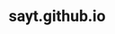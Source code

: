 # sayt.github.io
<!DOCTYPE html>
<html>
<head>
	<title>Sayt_03</title><link rel="icon" type="text/css" href="python.jpg">
	<link rel="stylesheet" type="text/css" href="Sayt.css">
<style>
				@import url('https://fonts.googleapis.com/css2?family=DM+Sans&family=Open+Sans:wght@300;400&family=Roboto:wght@100;400;700&display=swap');
		/*
		font-family: 'DM Sans', sans-serif;
		font-family: 'Open Sans', sans-serif;
		font-family: 'Roboto', sans-serif;
		*/
		*{
			margin: 0;
			padding: 0;
			box-sizing: border-box;
			font-family: 'Roboto', sans-serif;
			outline: none;

		}
		html{

			scroll-behavior: smooth;
		}
		.container{
			width: 100%;
			min-height: 100vh;
			margin-top: 150px
		}
		.head{

			width: 80%;
			min-height: 110vh;
			margin: 0px auto;

		}
		 header{
			position: fixed;
			z-index: 10000;
			width:100%;
			left: 00px;
			top: 0px;
			min-height: 15vh;
			background: white;
			display: flex;
			/*justify-content: space-around;*/
			align-items: center;
			/*border: 1px solid red*/
		}
		header .logo{
			margin-left: 150px;
			width: 150px;
			display: flex;
			justify-content: space-around;
			align-items: center;

		}
		header .logo p{
			margin-left: 0px;
			color:black;
			font-size: 25px

		}
		nav{
		    display: block;
			width: 70%;
			margin-left: 15%;
			margin-right: 100px;
			min-height: 100%;
		}
		nav ul{
			display: flex;
			justify-content: space-between;
		}
		nav ul li {
			list-style-type: none;
			padding:20px 10px;

		}
		nav a{
			position: relative;
			text-decoration: none;
			color: #19191B;
			font-family: 'DM Sans', sans-serif;
			font-weight: bold;
			font-size: 17px;
			transition: 0.5s ease

		}
		nav a::before{
			content: "";
			position: absolute;
			bottom: -5px;
			/*left: 0;*/
			width: 100%;
			height: 2px;
			background: #5454D4;
			transition: 0.5s transform ease;
			transform-origin: right;
			transform: scale(0);
		}
		nav a:hover::before{
			transform: scale(1);
			transform-origin: left;
			transition: 0.5s transform ease;

		}
		nav ul  button{
			/*margin-left: 50px;*/
			width: 200px;
			padding: 10px 0px;
			background: #FF7143;
			outline: none;
			border: 1px solid #FF7143;
			border-radius: 5px;
			color:white;
			font-size: 20px;
			font-family: 'Open Sans', sans-serif;
			transform: scaleX();
			transition: .5s ease;
			cursor: pointer;

		}
		nav ul  button:hover{
			letter-spacing: 2px;
			transition: .5s ease;
			box-shadow: 0 0 15px 2px #FF7143;
		}
		.head main{
			display: flex;
			margin: 50px 0
		}
		.head main .main_left{
		    position: relative;
		     /*left: 100px;*/
			width: 50%;
			min-height: 100%;
			/*border: 1px solid red;*/
		}
		.main_left h1{
			margin-top: 50px;
			font-family: 'DM Sans', sans-serif;
			font-size: 60px;
		    font-weight:900;
		}
		.main_left p{
			margin: 30px 0; 
			width: 55%;
			font-weight: 400;
			color:#091921;

		}

		.main_left button{
			width:35%;
			padding: 10px 30px;
			background:#5454D4;
			border:1px solid #5454D4;
			border-radius: 5px;
			color:white;
			font-size: 20px;
			font-weight: 500;
		    transition: .7s ease
		}
		.main_left button:hover{
			letter-spacing: 2px;
			transition: .5s ease;
			box-shadow: 0 0 15px 2px #5454D4;
		}
		.main_right{
			position: relative;
			width: 50%;

		}
		.odam{
			position: relative;
			z-index: 1000
		}
		.stol{
			position: absolute;
			top: 100px;
			left: 50px
		}
		.sms{
			position: absolute;
			bottom:80px;
			right: -50px
		}
		.main{
			width:80%;
			max-height: 120vh;
			/*border: 1px solid red;*/
			margin: 0 auto;
			display: flex;
			flex-direction: column;

		}
		.top{
			width: 100%;
			min-height: 50vh;
			/*border: 1px solid red;*/
			display: flex;
		}
		.rasm_1{
			position: relative;
			width:40%;
		}
		.doira{
		position: absolute;
		top: 50px
		}
		.pose_11{
			position: relative;
			right: -180px
		}
		.sidebar{
			width: 50%;
			min-height: 50vh;
		    position: relative;
		    top: 100px;
		    left: 120px
		}
		.sidebar button{
			width: 30%;
			padding: 13px 0;
			background: #00C4F0;
			border: none;
			border-radius: 5px;
			color:#091921;
			font-size: 20px;
			transition: .5s ease;
			cursor: pointer;


		}
		.sidebar p{
			font-family: 'DM Sans', sans-serif;
			line-height: 27px;
			margin: 30px 0

		}
		.sidebar button:hover{
			letter-spacing: 2px;
			transition: .5s ease;
			box-shadow: 0 0 15px 1px #00C4F0;
		}
		.bottom{
			display: flex;
			position: relative;
			top: 100px
		}
		.toggle{
			width: 50%;
			/*border: 1px solid red;*/
		}
		.toggle  h1{
			margin-top: 150px
		}
		.toggle p{
			margin: 30px 0;
			line-height: 25px;
			font-family: 'Open Sans', sans-serif;
		}
		.toggle button{
			width:33%;
			padding: 15px 0;
			background: #00C4F0;
			border: none;
			border-radius: 5px;
			color:#091921;
			font-size: 20px;
			transition: .5s ease;
			cursor: pointer;

		}
		.toggle button:hover{
			letter-spacing: 2px;
			transition: .5s ease;
			box-shadow: 0 0 15px 1px #00C4F0;
		}
		.rasm_02{
			position: relative;

		}
		.pose_4{
			position: absolute;
			z-index: 100
		}
		.footer_img{
			position: absolute;
			z-index: 0;
			left: 200px
		}
		.item{
			width: 90%;
			margin: 0 auto;
			position: relative;
			top: 200px;
			display:flex;
		}
		.items{
			margin: 0 auto;
			width: 39%
		}
		.items img  {

		position: relative;
		left: 140px
		}
		.items h4  {
		width: 90%;
		text-align: center;
		 line-height: 23px
		}
		.items p  {
		width: 80%;
		text-align: center;
		 line-height: 23px
		}
		.footer{
			width: 80%;
			min-height: 120vh;
			/*border: 1px solid red;*/
			margin: 300px 0px 0px 150px
		}
		.header{
			width: 100%;
			min-height:20vh;
			display: flex;
			justify-content: space-between;
		}
		.header button{
			width: 100%;
			display: flex;
			justify-content: space-between;
		   padding: 0px 0px;
		   background: #ccc;
		   cursor: pointer;
		   border: 5px solid #ccc;
		   border-radius: 10px;
			transition: .5s ease


		}
		.header button .span_01{
		 background: #5454D4;
		 padding: 20px 60px;
		 letter-spacing:  2px;	
		 color: white;
		 border-radius: 5px;
		 transition: .3s ease

		}
		.header button .span_01:active{
			background: #ccc;
			color: #5454D4;
			transition: .3s ease


		}
		.header button:hover{
			box-shadow: 0 0 15px 1px #091921;
			transition: .5s ease


		}
		.header button .span_02{
		background:#ccc;
		letter-spacing:  2px;	
		padding: 20px 50px;
		border-radius: 5px;
		transition: .5s ease



		}
		.header button .span_02:active{
			background: #5454D4;
			color: white;
			transition: .3s ease


		}
		.main_02{
			width: 100%;
			min-height:80vh;
			/*border: 1px solid red;*/
			display: flex;
			justify-content: space-around;

		}
		.main_02 .itemes{
			cursor: pointer;
			width: 30%;
			min-height: 100%;
			/*border: 1px solid red;*/
			display: flex;
			flex-direction: column;
			justify-content: space-around;
			align-items: center;
			background: #eed;
			border-radius: 10px;
			transition: .5s ease

		}
		.main_02 .itemes:hover{
			box-shadow: 0 0 25px 2px rgba(0,0,0,0.5);
		  transition: .5s ease;
		  background:#FF7143;
		}
		.itemes h1{
			font-size: 50px
		}
		.itemes p{
			line-height: 40px;
			text-align:center;
		}
		.itemes button{
			font-weight: bold;
			background: white;
			width: 60%;
			min-height:50px;
			letter-spacing: 2px;
			border-radius: 10px;
			border:none;
		  transition: .5s ease;
		  cursor: pointer;

		}
		.main_02 .itemes:hover button{
			color: white;
			letter-spacing: 3px;
			background: #9F3919;
		  transition: .5s ease;

		}



		.adres a{
			position: relative;
			top: 15px;

			text-decoration: none;
			color:#333;

		}
		.adres a:hover{
			color: black
		}
		.adres li{
			list-style: none;
			padding: 5px
		}
		.mening{
			display: flex;
		}
		.mening a{
			text-decoration: none;
			color: #333;
			position: relative; 
			top: 20px;
			transition: 0.5s
		}
		.mening a:hover{
			color: black
		}
		.mening li{
			padding: 4px;
			list-style-type: none;
		}
		.mening p{
			color: white
		}
		.mening .home{
			position: relative;
			left: 100px;
			padding: 13px 20px;
			min-width: 100px;
			height: 50px; 	
		    top: 15px;
			border-radius: 50%;
			background: #5454D4;
			text-decoration:none;
			color: white;
		}
		.mening .home:hover{
			background:  #5454D4;
			color: white;
			opacity: 1
		}
		.email{
			position: relative;

			top: 0px;
			left: 20px;
			padding: 10px
		}
		.card_img p{
			background: rgba(0,0,0,0.5);
			color: white;
			opacity:color 0.5;
			min-width: 250px;
			padding: 5px;
			border-radius:10px;


		}
		.card_img p span{position: relative;
			text-transform:uppercase;
			padding-left: 10px;
			color: white;
			opacity:color 1;
			font-size: 29px;
			text-align: center;
		}
		.email p{
			padding: 3px 0px;
			color: black
		}
		.home{
			font-size: 20px;
			background: white
		}
		.navbar ul li a{
			text-decoration: none;
			color: rgba(255,255,255,0.5);

		}
		.email p a{
			padding: 100px;
			width: 100px
		}
		.footer_02{

			background: #ccc;
			width: 100%;
			height: 23vh;
			display: flex;
			/* justify-content: space-around; */
		}

		.adres {
			display: flex;
			position: relative;
			left: 300px;
		}
		.mening {
			position: relative;
			left: 400px;
		}












		@media only screen and (max-width:600px) {
			.footer_02{

				background: #ccc;
				width: 100%;
				height: 23vh;
				display: flex;
				justify-content: space-around;
			}
			.adres {
				display: flex;
				position: relative;
				left: 0px;
			}
			.mening {
				position: relative;
				left: 0px;
			}

			.head main{
			display: flex;
		    flex-direction: column;
		    margin: 50px 0;
			}
			.head main .main_left {
				position: relative;
			bottom: -600px;
				width: 100%;
				min-height: 100%;
			}
			.main_left p {
				margin: 30px 0;
				width: 100%;
				font-weight: 400;
				color: #091921;
			}
			.main_left button {
				width: 50%;
				padding: 15px 30px;
				background: #5454D4;
				border: 1px solid #5454D4;
				border-radius: 5px;
				color: white;
				font-size: 20px;
				font-weight: 500;
				transition: .7s ease;
				margin-bottom: 100px;
			}
			.odam {
				position: relative;
				z-index: 1000;
				top: -600px;
			}
			.stol {
				position: absolute;
				top: -500px;

				left: 50px
			;
			}
			.sms {
		    position: absolute;
		    top: -200px;
		    right: 10px;
		}
		nav{
		    display: none;
			width: 70%;
			margin-left: 15%;
			margin-right: 100px;
			min-height: 100%;
		}
		header .logo{
			margin-left: 50px;
			width: 150px;
			display: flex;
			justify-content: space-around;
			align-items: center;

		}
		.main .top{
			display:flex;
			flex-direction: column;
			top: 200px;
			/* border: 1px solid #333; */

		}
		.main .bottom{
			display: flex;
			flex-direction: column;
			position: relative;
			top: 00px;
			/* border: 1px solid red; */
		}

		.sidebar{
			width: 100%;
			min-height: 50vh;
		    position: relative;
		    top: 100px;
		    left: 0px;
			/* border: 1px solid red; */
		}
		.rasm_1{
			position: relative;
			width:100%;
		}
		.sidebar button{
			width: 50%;
			padding: 13px 0;
			background: #00C4F0;
			border: none;
			border-radius: 5px;
			color:#091921;
			font-size: 20px;
			transition: .5s ease;
			cursor: pointer;


		}
		.sidebar h1{
			width: 90%;

		}
		.toggle{
			width: 100%;
			margin-top: 1000px;
			height: 350px;
			position: relative;
			top: 100px;
			/* border: 1px solid yellow; */
		}
		.rasm_02{

			position: relative;
			top: -700px;
			/* border: 10px solid #333; */
		}
		.pose_4{
			position: absolute;
			z-index: 100
		}
		.footer_img{
			position: absolute;
			z-index: 0;
			top: 50px;
			left: 150px
		}
		.toggle button{
			width:50%;
			padding: 15px 0;
			background: #00C4F0;
			border: none;
			border-radius: 5px;
			color:#091921;
			font-size: 20px;
			transition: .5s ease;
			cursor: pointer;

		}
		.item{
			position: relative;
			top: 300px;
		    display: flex;
		    /* flex-direction: c; */
		    flex-wrap: wrap;
		}
		.items{
			position: relative;
			top: 1020px;

			/* margin: 0 auto; */
			width: 50%
		}
		.items img{
			margin-top: 50px;
		}

		.items{
			margin: 0 auto;
			width: 39%
		}
		.items img  {

		position: relative;
		left: 50px
		}
		.items h4  {
		width: 80%;
		text-align: center;
		 line-height: 23px;
		 letter-spacing: 2px;
		}
		.items p  {
		width: 80%;
		text-align: center;
		 line-height: 23px
		}

		.header{
			width: 100%;
			min-height:20vh;
			display: flex;
			flex-direction: column;
			justify-content: space-between;
		}
		.header h1{
			width: 100%;
		}
		.header button{
			width: 100%;
			display: flex;
			justify-content: space-between;
		   padding: 0px 0px;
		   background: #ccc;
		   cursor: pointer;
		   border: 5px solid #ccc;
		   margin: 50px 0;
		   border-radius: 10px;
			transition: .5s ease


		}
		.header button .span_01{
		 background: #5454D4;
		 padding: 20px 110px;
		 letter-spacing:  2px;	
		 color: white;
		 border-radius: 5px;
		 transition: .3s ease

		}
		.header button .span_02{
			background:#ccc;
			letter-spacing:  2px;	
			padding: 20px 110px;
			border-radius: 5px;
			transition: .5s ease



			}
			.header button .span_02:active{
				background: #5454D4;
				color: white;
				transition: .3s ease


			}





		.footer{
			margin:0;
			width: 100%;
			position: relative;
			top: 1400px;
			left: 0;
			display: flex;
			flex-direction: column;
			/* border: 1px solid red; */
		}
		.main_02{
			/* border: 1px solid red; */
			width: 100%;
			display: flex;
			flex-direction: column;
			min-height: 300vh;
		}
		.main_02{
			width: 100%;
			min-height:300vh;
			/*border: 1px solid red;*/
			display: flex;
			justify-content: space-around;

		}
		.main_02 .itemes{
			cursor: pointer;
			width: 90%;
		margin-top: 100px;
		margin-left: 20px;
			min-height: 500px;
			/*border: 1px solid red;*/
			display: flex;
			flex-direction: column;
			justify-content: space-around;
			align-items: center;
			background: #eed;
			border-radius: 10px;
			transition: .5s ease

		}

		.footer_02{
			position: relative;
			top: 1500px;
			background: #ccc;
			width: 100%;
			height: 30vh;
			display: flex;
			justify-content: space-around;
		}
		.mening{
			display: flex;
			flex-direction: column;
			justify-content: space-between;
		}
		.email p a{
			padding: 100px;
			width: 100px
		}
		.email{
			position: relative;

			left: -180px;
		}
		}
<style>
</head>
<body>
<header class="header_010">
	  		<div class="logo">
	  		  <img src="Shape.png">
	  		  <p>Thursday</p>
	  		</div>
	  		<nav> 
              <ul>
              	<li><a href="#head">Home</a></li>
              	<li><a href="#top">Feature</a></li>
              	<li><a href="#bottom">Pircing</a></li>
              	<li><a href="#footer">Blog</a></li>
              	<button>Get Started</button>
              </ul>
	  		</nav>
</header>
<div class="container">
	  <div class="head" id="head">
	  
	  	 <main>
	  	 	<div class="main_left" >
	  	 		<h1>
	  	 			Grow your <br> subscription <br> business
	  	 		</h1>
	  	 		<p>
	  	 		  Lorem ipsum dolor sit amet, consectetur adipisicing elit, sed do eiusmod
	  	 		  tempor incididunt ut labore et dolore magna aliqua.
	  	 		  Lorem ipsum dolor sit amet, consectetur adipisicing elit, sed do eiusmod
	  	 		  tempor incididunt ut labore et dolore magna aliqua. 
	  	 		</p>
	  	 		 <button>Get Started</button>
	  	 	</div>

	  	 	<div class="main_right">
	  	 		<img src="pose_7.png" class="odam">
	  	 		<img src="stol.png" class="stol">
	  	 		<img src="sms.png" class="sms">
	  	 	</div>
	  	 </main>
	  </div>
	  <div class="main">
	  	<div class="top" id="top">
	  		 <div class="rasm_1">
	  		     <img src="doira.png" class="doira">
	  		     <img src="pose_11.png" class="pose_11">
	  		 </div>
	  		 <div class="sidebar">
	  		 	<h1>Subscription indes</h1>
	  		 	<p>Lorem ipsum dolor sit amet, consectetur adipisicing elit, <br>  sed do eiusmod
	  		 	tempor incididunt ut labore et dolore magna <br> aliqua. Ut enim ad minim veniam, 
	  		 	quis nostrud exercitation.</p>
	  		 	<button>Learn more</button>
	  		 </div>

	  	</div>
	  	<div class="bottom" id="bottom">
	  		<div class="toggle">
	  		 	<h1>Subscription index</h1>
	  		 	<p>Lorem ipsum dolor sit amet, consectetur adipisicing elit, <br> sed do eiusmod
	  		 	tempor incididunt ut labore et dolore magna <br> aliqua. Ut enim ad minim veniam,
	  		 	quis nostrud exercitation.</p>
	  		 	<button>Learn more</button>
	  		 </div>
	  		  <div class="rasm_02">
	  		     <img src=pose_4.png class="pose_4">
	  		     <img src="footer.png" class="footer_img">
	  		 </div>
	  </div>
</div>
<div class="item">
	<div class="items">
	    <img src="Card.png">
	    <h4>Benchmark</h4>
	    <p>   
	    	Lorem ipsum dolor sit amet, consectetur adipisicing elit, sed do eiusmod.
	     <p>
	</div>
		<div class="items">
	    <img src="sms.png" style="width: 100px">
	    <h4>Pricing audit</h4>
	    <p>   
	    	Lorem ipsum dolor sit amet, consectetur adipisicing elit, sed do eiusmod.
	     <p>
	</div>
		<div class="items">
	    <img src="Camera.png">
	    <h4>Retention Audit</h4>
	    <p>   
	    	Lorem ipsum dolor sit amet, consectetur adipisicing  elit, sed do sed  do eiusmod.
	     <p>

</div>
</div>
<div class="footer" id="footer">
	<div class="header"> 
     <h1>
     	Get the right plan <br> for future product.
     </h1>
     <div class="">
     	<button><span class="span_01">Yearly</span><span class="span_02">Monthly</span></button>
     </div>
	</div>
	<div class="main_02">
		<div class="itemes">
			<p>Starter</p>
			<h1>Free</h1>
			<p>1 Website <br> 5 GB Hosting <br> Limited Support</p>

			<button> Get Started</button>
		</div>
		<div class="itemes">
			<p>Premiun</p>
			<h1><span>$29/</span>month</h1>
			<p>10 Website <br> 15 GB Hosting <br> Limited Support</p>

			<button>Get Started</button>
		</div>
        <div class="itemes">
			<p>Enterprise</p>
		<h1><span>$49/</span>month</h1>			<p>Unlimited Website <br> 5 GB Hosting <br> Limited Support</p>

			<button>Get Started</button>
		 </div>
  
	</div>

</div>
	<div class="footer_02">
	 <div class="adres">
             <ul>
               <li><a href="#head">Home</a></li>
               <li><a href="#top">Feature</a></li>
               <li><a href="#bottom">Pricing</a></li>
               <li><a href="#footer">Blog</a></li>
             </ul>
           </div>
             <div class="mening">
             <ul>
               <li><a href="#">Contact</a></li>
               <li><a href="gmail.com">Eamil: itoshpolatov955@gmail.com</a></li>
               <li><a href="#">Inst.notitanic33</a></li>
               <li><a href="#">Calls +998 99 527 24 45</a></li>
             </ul>
              <div class="email">
             <p class="footer_p">
               Isroil Toshpo'latov  <a href="#head" class="home" >↑</a>
             </p>
              <p> Copyright &copy 2021,Notitanic</p>
           </div>
           </div>
       </div>
 

</div>
<script>
	header = document.querySelector('.header_010')
    window.addEventListener('scroll', function go(){
    header.style.cssText="background:#ccc;"
  })

</script>
</body>
</html>
